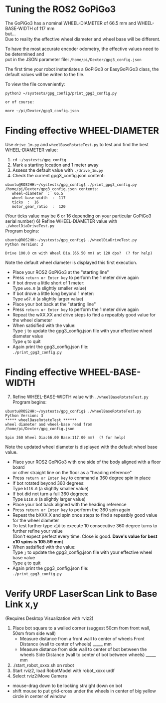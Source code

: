 # Tuning the ROS2 GoPiGo3

The GoPiGo3 has a nominal WHEEL-DIAMETER of 66.5 mm and WHEEL-BASE-WIDTH of 117 mm  
but...  
Due to reality the effective wheel diameter and wheel base will be different.  

To have the most accurate encoder odometry, the effective values need to be determined and  
put in the JSON parameter file:  ```/home/pi/Dexter/gpg3_config.json```  

The first time your robot instantiates a GoPiGo3 or EasyGoPiGo3 class, the default values will be writen to the file.  


To view the file conveniently:  
```
python3 ~/systests/gpg_config/print_gpg3_config.py

or of course:

more ~/pi/Dexter/gpg3_config.json
```

# Finding effective WHEEL-DIAMETER

Use ```drive_1m.py``` and ```wheelBaseRotateTest.py``` to test and find the best WHEEL-DIAMETER value:
1) ```cd ~/systests/gpg_config```
2) Mark a starting location and 1 meter away
3) Assess the default value with ```./drive_1m.py```
4) Check the current gpg3_config.json content:  
```
ubuntu@ROS2HH:~/systests/gpg_config$ ./print_gpg3_config.py 
/home/pi/Dexter/gpg3_config.json contents:
   wheel-diameter  :  66.5
   wheel-base-width  :  117
   ticks  :  16
   motor_gear_ratio  :  120
```
(Your ticks value may be 6 or 16 depending on your particular GoPiGo3 serial number)
6) Refine WHEEL-DIAMETER value with ```./wheelDiaDriveTest.py```  
   Program begins:
```
ubuntu@ROS2HH:~/systests/gpg_config$ ./wheelDiaDriveTest.py 
Python Version: 3

Drive 100.0 cm with Wheel Dia.(66.50 mm) at 120 dps?  (? for help)
```
Note the default wheel diameter is displayed this first execution.  
- Place your ROS2 GoPiGo3 at the "starting line"  
- Press ```return or Enter key``` to perform the 1 meter drive again  
- If bot drove a little short of 1 meter:  
  Type ```w66.0```  (a slightly smaller value)  
- If bot drove a little long beyond 1 meter:  
  Type ```w67.0```  (a slightly larger value)  
- Place your bot back at the "starting line"  
- Press ```return or Enter key``` to perform the 1 meter drive again
- Repeat the wXX.XX and drive steps to find a repeatbly good value for the wheel diameter  
- When satisified with the value:  
  Type ```j``` to update the gpg3_config.json file with your effective wheel diameter value  
  Type ```q``` to quit   
- Again print the gpg3_config.json file:  
```./print_gpg3_config.py```

# Finding effective WHEEL-BASE-WIDTH  
7) Refine WHEEL-BASE-WIDTH value with ```./wheelBaseRotateTest.py```  
   Program begins:  
```
ubuntu@ROS2HH:~/systests/gpg_config$ ./wheelBaseRotateTest.py 
Python Version: 3
***** wheelBaseRotateTest ******
wheel diameter and wheel-base read from /home/pi/Dexter/gpg_config.json

Spin 360 Wheel Dia:66.00 Base:117.00 mm?  (? for help)

```
Note the updated wheel diameter is displayed with the default wheel base value.  

- Place your ROS2 GoPiGo3 with one side of the body aligned with a floor board  
  or other straight line on the floor as a "heading reference" 
- Press ```return or Enter key``` to command a 360 degree spin in place  
- If bot rotated beyond 360 degrees:  
  Type ```b116.0```  (a slightly smaller value)  
- If bot did not turn a full 360 degrees:  
  Type ```b118.0```  (a slightly larger value)  
- Place your bot back aligned with the heading reference  
- Press ```return or Enter key``` to perform the 360 spin again  
- Repeat the bXXX.X and spin once steps to find a repeatbly good value for the wheel diameter  
- To test further type ```x10``` to execute 10 consecutive 360 degree turns to further refine your value  
  (Don't expect perfect every time.  Close is good.  **Dave's value for best x10 spins is 105.59 mm**) 
- When satisified with the value:  
  Type ```j``` to update the gpg3_config.json file with your effective wheel base value  
  Type ```q``` to quit   
- Again print the gpg3_config.json file:  
```./print_gpg3_config.py```  


# Verify URDF LaserScan Link to Base Link x,y
(Requires Desktop Visualization with rviz2)
1) Place bot square to a walled corner (suggest 50cm from front wall, 50sm from side wall)
   - Measure distance from a front wall to center of wheels
     Front Distance (wall to center of wheels) _____ mm
   - Measure distance from side wall to center of bot between the wheels
     Side Distance (wall to center of bot between wheels) _____ mm 
1) ./start_robot_xxxx.sh on robot
2) Start rviz2, load RobotModel with robot_xxxx urdf
3) Select rviz2:Move Camera
  - mouse-drag down to be looking straight down on bot
  - shift mouse to put grid-cross under the wheels in center of big yellow circle in center of window
 
